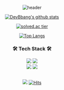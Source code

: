 <div align="center">
  
![header](https://capsule-render.vercel.app/api?type=waving&color=gradient&auto&height=300&section=header&text=DevBbang&fontSize=90&fontColor=black)
<br>

[![DevBbang's github stats](https://github-readme-stats.vercel.app/api?username=DevBbang&count_private=false&custom_title=DevBbang's&nbsp;Github&nbsp;👀&bg_color=70,92A8D1,F7CAC9&title_color=FFFFFF&text_color=FFFFFF)](https://github.com/DevBbang/github-readme-stats)
<br>
  
[![solved.ac tier](http://mazassumnida.wtf/api/v2/generate_badge?boj=DevBbang)](https://solved.ac/DevBbang) 
<br>
  
[![Top Langs](https://github-readme-stats.vercel.app/api/top-langs/?username=DevBbang&custom_title=My&nbsp;Language&nbsp;🖋&bg_color=70,92A8D1,F7CAC9&title_color=FFFFFF&text_color=FFFFFF&layout=compact)](https://github.com/DevBbang/github-readme-stats)
<br>  

### 🛠 Tech Stack 🛠

<img src="https://img.shields.io/badge/Swift-F05138?style=for-the-badge&logo=Swift&logoColor=white">
<img src="https://img.shields.io/badge/python-3776AB?style=for-the-badge&logo=python&logoColor=white">
<br>

<img src="https://img.shields.io/badge/github-181717?style=for-the-badge&logo=github&logoColor=white">
<img src="https://img.shields.io/badge/git-F05032?style=for-the-badge&logo=git&logoColor=white">
<br>
<br>

![](https://img.shields.io/github/followers/DevBbang?logoColor=92A8D1&style=social)
[![Hits](https://hits.seeyoufarm.com/api/count/incr/badge.svg?url=https%3A%2F%2Fgithub.com%2FDevBbang&count_bg=%23F7CAC9&title_bg=%2392A8D1&icon=github.svg&icon_color=%23F7CAC9&title=hits&edge_flat=false)](https://hits.seeyoufarm.com)
  
</div>

